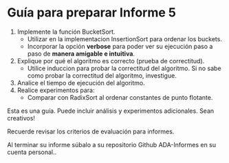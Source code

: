 # Guía para preparar Informe 5

1. Implemente la función BucketSort.
    * Utilizar en la implementacion InsertionSort para ordenar los buckets.
    * Incorporar la opción **verbose** para poder ver su ejecución paso a paso de **manera amigable e intuitiva**.
2. Explique por qué el algoritmo es correcto (prueba de correctitud).
    * Utilice induccion para probar la correctitud del algoritmo. Si no sabe como probar la correctitud del algoritmo, investigue.
3. Analice el tiempo de ejecución del algoritmo.
4. Realice experimentos para:  
    * Comparar con RadixSort al ordenar constantes de punto flotante.


Esta es una guía. Puede incluir análisis y experimentos adicionales. Sean creativos!

Recuerde revisar los criterios de evaluación para informes.

Al terminar su informe súbalo a su repositorio Github ADA-Informes en su cuenta personal..
